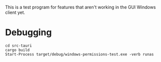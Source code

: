 This is a test program for features that aren't working in the GUI Windows client yet.

# Debugging

```
cd src-tauri
cargo build
Start-Process target/debug/windows-permissions-test.exe -verb runas
```
